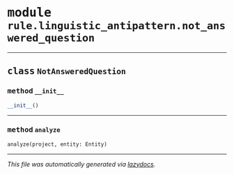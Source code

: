 <!-- markdownlint-disable -->

# <kbd>module</kbd> `rule.linguistic_antipattern.not_answered_question`






---

## <kbd>class</kbd> `NotAnsweredQuestion`




### <kbd>method</kbd> `__init__`

```python
__init__()
```








---

### <kbd>method</kbd> `analyze`

```python
analyze(project, entity: Entity)
```








---

_This file was automatically generated via [lazydocs](https://github.com/ml-tooling/lazydocs)._
